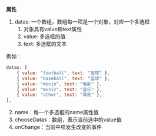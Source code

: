**属性**

1. datas: 一个数组，数组每一项是一个对象，对应一个多选框
    1. 对象具有value和text属性
    2. value: 多选框的值
    3. text: 多选框的文本

例如：

```js
datas: [
    { value: "football", text: "足球" },
    { value: "baseball", text: "篮球" },
    { value: "movie", text: "电影" },
    { value: "music", text: "音乐" },
    { value: "other", text: "其他" },
],
```

2. name：每一个多选框的name属性值
3. chooseDatas：数组，表示当前选中的value值
4. onChange：当前中项发生改变的事件